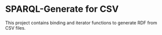 # SPARQL-Generate for CSV

This project contains binding and iterator functions to generate RDF from CSV files.


